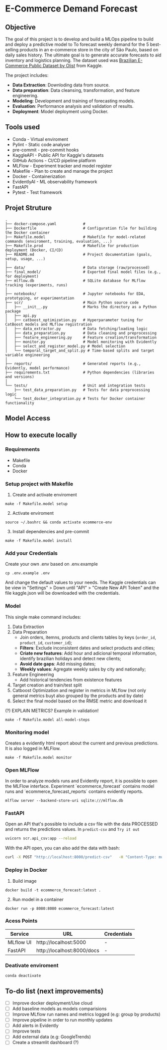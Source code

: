 # E-Commerce Demand Forecast

## Objective

The goal of this project is to develop and build a MLOps pipeline to build and deploy a predictive model to To forecast weekly demand for the 5 best-selling products in an e-commerce store in the city of São Paulo, based on daily sales history. The ultimate goal is to generate accurate forecasts to aid inventory and logistics planning. The dataset used was [Brazilian E-Commerce Public Dataset by Olist](https://www.kaggle.com/datasets/olistbr/brazilian-ecommerce?select=olist_orders_dataset.csv) from Kaggle.

The project includes:

- **Data Extraction**: Downloding data from source.
- **Data preparation**: Data cleansing, transformation, and feature engineering.
- **Modeling**: Development and training of forecasting models.
- **Evaluation**: Performance analysis and validation of results.
- **Deployment**: Model deployment using Docker.

## Tools used

* Conda - Virtual enviroment
* Pylint - Static code analyser
* pre-commit - pre-commit hooks
* KaggleAPI - Public API for Kaggle's datasets
* GitHub Actions - CI/CD pipeline platform
* MLFlow - Experiment tracker and model register
* Makefile - Plan to create and manage the project
* Docker - Containerization
* EvidentlyAI - ML observability framework
* FastAPI
* Pytest - Test framework

## Projet Struture

```
.
├── docker-compose.yaml            #
├── Dockerfile                     # Configuration file for building the Docker container
├── Makefile.model                 # Makefile for model-related commands (enviroment, training, evaluation, ...)
├── Makefile.prod                  # Makefile for production deployment (Docker, CI/CD)
├── README.md                      # Project documentation (goals, setup, usage, ...)
│
├── data/                          # Data storage (raw/processed)
├── final_model/                   # Exported final model files (e.g., for deployment)
├── mlflow.db                      # SQLite database for MLflow tracking (experiments, runs)
│
├── notebooks/                     # Jupyter notebooks for EDA, prototyping, or experimentation
├── scr/                           # Main Python source code
│   ├── __init__.py                # Marks the directory as a Python package
│   ├── api.py
│   ├── catboost_optimization.py   # Hyperparameter tuning for CatBoost models and MLflow registration
│   ├── data_extractor.py          # Data fetching/loading logic
│   ├── data_preparation.py        # Data cleaning and preprocessing
│   ├── feature_engineering.py     # Feature creation/transformation
│   ├── monitor.py                 # Model monitoring with Evidently
│   ├── select_and_register_model.py # Model selection
│   └── temporal_target_and_split.py # Time-based splits and target variable engineering
│
├── reports/                       # Generated reports (e.g., Evidently, model performance)
├── requirements.txt               # Python dependencies (libraries and versions)
│
└── tests/                         # Unit and integration tests
    ├── test_data_preparation.py   # Tests for data preprocessing logic
    └── test_docker_integration.py # Tests for Docker container functionality
```
## Model Access



## How to execute locally

### Requirements

- Makefile
- Conda
- Docker

### Setup project with Makefile

1. Create and activate enviroment
```
make -f Makefile.model setup
```

2. Activate enviroment
```
source ~/.bashrc && conda activate ecommerce-env
```

3. Install dependencies and pre-commit
```
make -f Makefile.model install
```

### Add your Credentials

Create your own .env based on .env.example
```
cp .env.example .env
```

And change the default values to your needs. The Kaggle credentials can be view in "Settings" > Down until "API" > "Create New API Token" and the file kaggle.json will be downloaded with the credentials.

### Model

This single make command includes:

1. Data Extraction
2. Data Preparation
    * Join orders, itemns, products and clients tables by keys (`order_id`, `product_id`, `customer_id`);
    * **Filters**: Exclude inconsistent dates and select products and cities;
    * **Criate new features**: Add hour and adicional temporal information, identify brazilian holidays and detect new clients;
    * **Avoid date gaps**: Add missing dates;
    * **Weekly values**: Agregate weekly sales by city and nationally;
3. Feature Engineering
   * Add historical tendencies from existence features
4. Target creation and train/test split
5. Catboost Optimization and register in metrics in MLflow (not only general metrics buyt also grouped by the products and by date)
6. Select the final model based on the RMSE metric and download it

(?) EXPLAIN METRICS? Example in validation!

```
make -f Makefile.model all-model-steps
```

### Monitoring model

Creates a evidently html report about the current and previous predictions. It is also logged in MLFlow.
```
make -f Makefile.model monitor
```

### Open MLFlow

In order to analyze models runs and Evidently report, it is possible to open the MLFlow interface. Experiment ´ecommerce_forecast´ contains model runs and ´ecommerce_forecast_reports´ contains evidently reports.
```
mlflow server --backend-store-uri sqlite:///mlflow.db
```

### FastAPI

Open an API that's possible to include a csv file with the data PROCESSED and returns the predictions values. In `predict-csv` and `Try it out`

``` bash
uvicorn scr.api_csv:app --reload
```

With the API open, you can also add the data with bash:
``` bash
curl -X POST "http://localhost:8000/predict-csv"   -H "Content-Type: multipart/form-data"   -F "file=@data/processed/x_val.csv"
```

### Deploy in Docker

1. Build image
```
docker build -t ecommerce_forecast:latest .
```

2. Run model in a container
```
docker run -p 8080:8080 ecommerce_forecast:latest
```

### Acess Points

| Service         | URL                        | Credentials     |
|-----------------|----------------------------|-----------------|
| MLflow UI       | http://localhost:5000      | -               |
| FastAPI         | http://localhost:8000/docs | -               |

### Deativate enviroment
```
conda deactivate
```

## To-do list (next improvements)

* [ ] Improve docker deployment/Use cloud
* [ ] Add baseline models as models comparisions
* [ ] Improve MLflow run names and metrics logged (e.g: group by products)
* [ ] Improve pipeline in order to run monthly updates
* [ ] Add alerts in Evidently
* [ ] Improve tests
* [ ] Add external data (e.g: GoogleTrends)
* [ ] Create a streamlit dashboard (?)
